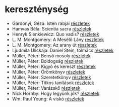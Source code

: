 # kereszténység

- Gárdonyi, Géza: Isten rabjai [részletek](../_details/G%C3%A1rdonyi%2C%20G%C3%A9za.md#id_619)
- Hamvas Béla: Scientia sacra [részletek](../_details/Hamvas%20B%C3%A9la.md#id_777)
- Henryk Sienkiewicz: Quo vadis? [részletek](../_details/Henryk%20Sienkiewicz.md#id_386)
- L. M. Montgomery: A Mesélő Lány [részletek](../_details/L.%20M.%20Montgomery.md#id_492)
- L. M. Montgomery: Az arany út [részletek](../_details/L.%20M.%20Montgomery.md#id_491)
- Ljudmila Ulickaja: Daniel Stein, tolmács [részletek](../_details/Ljudmila%20Ulickaja.md#id_1285)
- Müller, Péter: Benső mosoly [részletek](../_details/M%C3%BCller%2C%20P%C3%A9ter.md#id_111)
- Müller, Péter: Boldogság [részletek](../_details/M%C3%BCller%2C%20P%C3%A9ter.md#id_112)
- Müller, Péter: Kígyó és kereszt [részletek](../_details/M%C3%BCller%2C%20P%C3%A9ter.md#id_113)
- Müller, Péter: Örömkönyv [részletek](../_details/M%C3%BCller%2C%20P%C3%A9ter.md#id_110)
- Müller, Péter: Szeretetkönyv [részletek](../_details/M%C3%BCller%2C%20P%C3%A9ter.md#id_115)
- Müller, Péter: Titkos tanítások [részletek](../_details/M%C3%BCller%2C%20P%C3%A9ter.md#id_116)
- Müller, Péter: Varázskő [részletek](../_details/M%C3%BCller%2C%20P%C3%A9ter.md#id_117)
- Nick Hornby: Hogy legyünk jók? [részletek](../_details/Nick%20Hornby.md#id_304)
- Wm. Paul Young: A viskó [részletek](../_details/Wm.%20Paul%20Young.md#id_962)